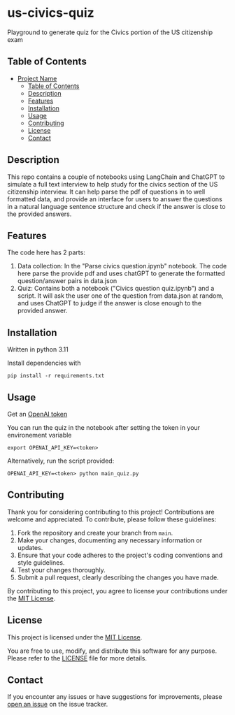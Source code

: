 # us-civics-quiz
Playground to generate quiz for the Civics portion of the US citizenship exam

## Table of Contents

- [Project Name](#project-name)
  - [Table of Contents](#table-of-contents)
  - [Description](#description)
  - [Features](#features)
  - [Installation](#installation)
  - [Usage](#usage)
  - [Contributing](#contributing)
  - [License](#license)
  - [Contact](#contact)

## Description

This repo contains a couple of notebooks using LangChain and ChatGPT to simulate a full text interview to help study for the civics section of the US citizenship interview. It can help parse the pdf of questions in to well formatted data, and provide an interface for users to answer the questions in a natural language sentence structure and check if the answer is close to the provided answers.

## Features

The code here has 2 parts:
1. Data collection: In the "Parse civics question.ipynb" notebook. The code here parse the provide pdf and uses chatGPT to generate the formatted question/answer pairs in data.json
2. Quiz: Contains both a notebook ("Civics question quiz.ipynb") and a script. It will ask the user one of the question from data.json at random, and uses ChatGPT to judge if the answer is close enough to the provided answer. 


## Installation

Written in python 3.11

Install dependencies with

```
pip install -r requirements.txt
```

## Usage

Get an [OpenAI token](https://help.openai.com/en/articles/4936850-where-do-i-find-my-secret-api-key) 

You can run the quiz in the notebook after setting the token in your environement variable

```
export OPENAI_API_KEY=<token>
```

Alternatively, run the script provided:

```
OPENAI_API_KEY=<token> python main_quiz.py
```


## Contributing

Thank you for considering contributing to this project! Contributions are welcome and appreciated. To contribute, please follow these guidelines:

1. Fork the repository and create your branch from `main`.
2. Make your changes, documenting any necessary information or updates.
3. Ensure that your code adheres to the project's coding conventions and style guidelines.
4. Test your changes thoroughly.
5. Submit a pull request, clearly describing the changes you have made.

By contributing to this project, you agree to license your contributions under the [MIT License](https://opensource.org/licenses/MIT).

## License

This project is licensed under the [MIT License](https://opensource.org/licenses/MIT).

You are free to use, modify, and distribute this software for any purpose. Please refer to the [LICENSE](LICENSE) file for more details.

## Contact

If you encounter any issues or have suggestions for improvements, please [open an issue](https://github.com/your-username/your-repo-name/issues) on the issue tracker.
